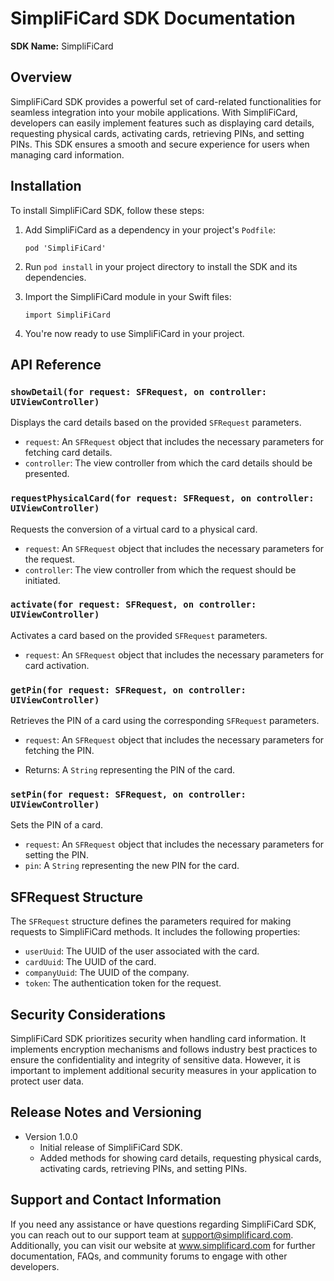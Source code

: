 # SimpliFiCard SDK Documentation

**SDK Name:** SimpliFiCard

## Overview
SimpliFiCard SDK provides a powerful set of card-related functionalities for seamless integration into your mobile applications. With SimpliFiCard, developers can easily implement features such as displaying card details, requesting physical cards, activating cards, retrieving PINs, and setting PINs. This SDK ensures a smooth and secure experience for users when managing card information.

## Installation
To install SimpliFiCard SDK, follow these steps:

1. Add SimpliFiCard as a dependency in your project's `Podfile`:
   ```
   pod 'SimpliFiCard'
   ```

2. Run `pod install` in your project directory to install the SDK and its dependencies.

3. Import the SimpliFiCard module in your Swift files:
   ```
   import SimpliFiCard
   ```

4. You're now ready to use SimpliFiCard in your project.

## API Reference

### `showDetail(for request: SFRequest, on controller: UIViewController)`

Displays the card details based on the provided `SFRequest` parameters.

- `request`: An `SFRequest` object that includes the necessary parameters for fetching card details.
- `controller`: The view controller from which the card details should be presented.

### `requestPhysicalCard(for request: SFRequest, on controller: UIViewController)`

Requests the conversion of a virtual card to a physical card.

- `request`: An `SFRequest` object that includes the necessary parameters for the request.
- `controller`: The view controller from which the request should be initiated.

### `activate(for request: SFRequest, on controller: UIViewController)`

Activates a card based on the provided `SFRequest` parameters.

- `request`: An `SFRequest` object that includes the necessary parameters for card activation.

### `getPin(for request: SFRequest, on controller: UIViewController)`

Retrieves the PIN of a card using the corresponding `SFRequest` parameters.

- `request`: An `SFRequest` object that includes the necessary parameters for fetching the PIN.

- Returns: A `String` representing the PIN of the card.

### `setPin(for request: SFRequest, on controller: UIViewController)`

Sets the PIN of a card.

- `request`: An `SFRequest` object that includes the necessary parameters for setting the PIN.
- `pin`: A `String` representing the new PIN for the card.

## SFRequest Structure

The `SFRequest` structure defines the parameters required for making requests to SimpliFiCard methods. It includes the following properties:

- `userUuid`: The UUID of the user associated with the card.
- `cardUuid`: The UUID of the card.
- `companyUuid`: The UUID of the company.
- `token`: The authentication token for the request.

## Security Considerations

SimpliFiCard SDK prioritizes security when handling card information. It implements encryption mechanisms and follows industry best practices to ensure the confidentiality and integrity of sensitive data. However, it is important to implement additional security measures in your application to protect user data.

## Release Notes and Versioning

- Version 1.0.0
  - Initial release of SimpliFiCard SDK.
  - Added methods for showing card details, requesting physical cards, activating cards, retrieving PINs, and setting PINs.

## Support and Contact Information

If you need any assistance or have questions regarding SimpliFiCard SDK, you can reach out to our support team at support@simplificard.com. Additionally, you can visit our website at www.simplificard.com for further documentation, FAQs, and community forums to engage with other developers.
